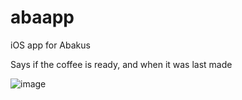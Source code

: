 abaapp
======

iOS app for Abakus

Says if the coffee is ready, and when it was last made

![image](http://i.imgur.com/DOvgfVO.png)
